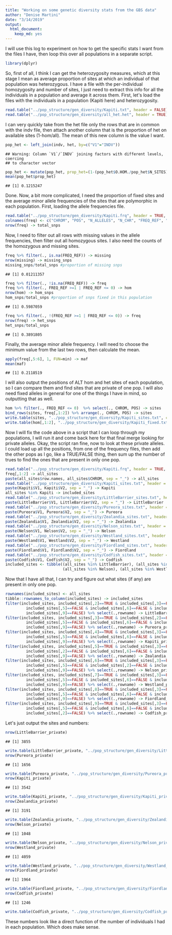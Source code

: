 ```yaml
---
title: "Working on some genetic diversity stats from the GBS data"
author: "Denise Martini"
date: "3/14/2019"
output: 
  html_document: 
    keep_md: yes
---
```


I will use this log to experiment on how to get the specific stats I want from the files I have, then loop this over all populations in a separate script. 


```r
library(dplyr)
```

So, first of all, I think I can get the heterozygosity measures, which at this stage I mean as average proportion of sites at which an individual of that population was heterozygous. I have a file with the per-individual homozygosity and number of sites, I just need to extract this info for all the individuals in a population and average it across them.
First, let's load the files with the individuals in a population (Kapiti here) and heterozygosity.


```r
read.table("../pop_structure/gen_diversity/Kapiti.txt", header = FALSE) -> indv
read.table("../pop_structure/gen_diversity/all_het.het", header = TRUE) -> het
```

I can very quickly take from the het file only the rows that are in common with the indv file, then attach another column that is the proportion of het on available sites (1-hom/all). The mean of this new column is the value I want.


```r
pop_het <- left_join(indv, het, by=c("V1"="INDV"))
```

```
## Warning: Column `V1`/`INDV` joining factors with different levels, coercing
## to character vector
```

```r
pop_het <- mutate(pop_het, prop_het=(1-(pop_het$O.HOM./pop_het$N_SITES)))
mean(pop_het$prop_het)
```

```
## [1] 0.1215247
```

Done. Now, a bit more complicated, I need the proportion of fixed sites and the average minor allele frequencies of the sites that are polymorphic in each population. First, loading the allele frequencies file.


```r
read.table("../pop_structure/gen_diversity/Kapiti.frq", header = TRUE, row.names = NULL) -> freq
colnames(freq) <- c("CHROM", "POS", "N_ALLELES", "N_CHR", "FREQ_REF", "FREQ_ALT")
nrow(freq) -> total_snps
```

Now, I need to filter out all rows with missing values in the allele frequencies, then filter out all homozygous sites. I also need the counts of the homozygous and missing sites.


```r
freq %>% filter(., is.na(FREQ_REF)) -> missing
nrow(missing) -> missing_snps
missing_snps/total_snps #proportion of missing snps
```

```
## [1] 0.01211357
```

```r
freq %>% filter(., !is.na(FREQ_REF)) -> freq
freq %>% filter(., FREQ_REF >=1 | FREQ_REF <= 0) -> hom
nrow(hom) -> hom_snps
hom_snps/total_snps #proportion of snps fixed in this population
```

```
## [1] 0.5987059
```

```r
freq %>% filter(., !(FREQ_REF >=1 | FREQ_REF <= 0)) -> freq
nrow(freq) -> het_snps
het_snps/total_snps
```

```
## [1] 0.3891805
```

Finally, the average minor allele frequency. I will need to choose the minimum value from the last two rows, then calculate the mean.


```r
apply(freq[,5:6], 1, FUN=min) -> maf
mean(maf)
```

```
## [1] 0.2118519
```

I will also output the positions of ALT hom and het sites of each population, so I can compare them and find sites that are private of one pop. I will also need fixed alleles in general for one of the things I have in mind, so outputting that as well.


```r
hom %>% filter(., FREQ_REF <= 0)  %>% select(., CHROM, POS) -> sites
bind_rows(sites, freq[,1:2]) %>% arrange(., CHROM, POS) -> sites
write.table(sites, "../pop_structure/gen_diversity/Kapiti_sites.txt", col.names = FALSE, row.names = FALSE, sep = "\t", quote = FALSE)
write.table(hom[,1:2], "../pop_structure/gen_diversity/Kapiti_fixed.txt", col.names = FALSE, row.names = FALSE, sep = "\t", quote = FALSE)
```

Now I will fix the code above in a script that I can loop through my populations, I will run it and come back here for that final merge looking for private alleles. 
Okay, the script ran fine, now to look at these private alleles. I could load up all the positions, from one of the frequency files, then add the other pops as I go, like a TRUE/FALSE thing, then sum up the number of trues to find the ones that are present in only one pop.


```r
read.table("../pop_structure/gen_diversity/Kapiti.frq", header = TRUE, row.names = NULL) -> freq
freq[,1:2] -> all_sites
paste(all_sites$row.names, all_sites$CHROM, sep = "_") -> all_sites
read.table("../pop_structure/gen_diversity/Kapiti_sites.txt", header = F, row.names = NULL) -> Kapiti
paste(Kapiti$V1, Kapiti$V2, sep = "_") -> Kapiti
all_sites %in% Kapiti -> included_sites
read.table("../pop_structure/gen_diversity/LittleBarrier_sites.txt", header = F, row.names = NULL) -> LittleBarrier
paste(LittleBarrier$V1, LittleBarrier$V2, sep = "_") -> LittleBarrier
read.table("../pop_structure/gen_diversity/Pureora_sites.txt", header = F, row.names = NULL) -> Pureora
paste(Pureora$V1, Pureora$V2, sep = "_") -> Pureora
read.table("../pop_structure/gen_diversity/Zealandia_sites.txt", header = F, row.names = NULL) -> Zealandia
paste(Zealandia$V1, Zealandia$V2, sep = "_") -> Zealandia
read.table("../pop_structure/gen_diversity/Nelson_sites.txt", header = F, row.names = NULL) -> Nelson
paste(Nelson$V1, Nelson$V2, sep = "_") -> Nelson
read.table("../pop_structure/gen_diversity/Westland_sites.txt", header = F, row.names = NULL) -> Westland
paste(Westland$V1, Westland$V2, sep = "_") -> Westland
read.table("../pop_structure/gen_diversity/Fiordland_sites.txt", header = F, row.names = NULL) -> Fiordland
paste(Fiordland$V1, Fiordland$V2, sep = "_") -> Fiordland
read.table("../pop_structure/gen_diversity/Codfish_sites.txt", header = F, row.names = NULL) -> Codfish
paste(Codfish$V1, Codfish$V2, sep = "_") -> Codfish
included_sites <- tibble((all_sites %in% LittleBarrier), (all_sites %in% Pureora), (all_sites %in% Kapiti), (all_sites %in% Zealandia),
                         (all_sites %in% Nelson), (all_sites %in% Westland), (all_sites %in% Fiordland), (all_sites %in% Codfish))
```

Now that I have all that, I can try and figure out what sites (if any) are present in only one pop.


```r
rownames(included_sites) <- all_sites
tibble::rownames_to_column(included_sites) -> included_sites
filter(included_sites, included_sites[,2]==TRUE & included_sites[,3]==FALSE & included_sites[,4]==FALSE &
         included_sites[,5]==FALSE & included_sites[,6]==FALSE & included_sites[,7]==FALSE & included_sites[,8]==FALSE &
         included_sites[,9]==FALSE) %>% select(.,rowname) -> LittleBarrier_private
filter(included_sites, included_sites[,3]==TRUE & included_sites[,2]==FALSE & included_sites[,4]==FALSE &
         included_sites[,5]==FALSE & included_sites[,6]==FALSE & included_sites[,7]==FALSE & included_sites[,8]==FALSE &
         included_sites[,9]==FALSE) %>% select(.,rowname) -> Pureora_private
filter(included_sites, included_sites[,4]==TRUE & included_sites[,3]==FALSE & included_sites[,2]==FALSE &
         included_sites[,5]==FALSE & included_sites[,6]==FALSE & included_sites[,7]==FALSE & included_sites[,8]==FALSE &
         included_sites[,9]==FALSE) %>% select(.,rowname) -> Kapiti_private
filter(included_sites, included_sites[,5]==TRUE & included_sites[,3]==FALSE & included_sites[,4]==FALSE &
         included_sites[,2]==FALSE & included_sites[,6]==FALSE & included_sites[,7]==FALSE & included_sites[,8]==FALSE &
         included_sites[,9]==FALSE) %>% select(.,rowname) -> Zealandia_private
filter(included_sites, included_sites[,6]==TRUE & included_sites[,3]==FALSE & included_sites[,4]==FALSE &
         included_sites[,5]==FALSE & included_sites[,2]==FALSE & included_sites[,7]==FALSE & included_sites[,8]==FALSE &
         included_sites[,9]==FALSE) %>% select(.,rowname) -> Nelson_private
filter(included_sites, included_sites[,7]==TRUE & included_sites[,3]==FALSE & included_sites[,4]==FALSE &
         included_sites[,5]==FALSE & included_sites[,6]==FALSE & included_sites[,2]==FALSE & included_sites[,8]==FALSE &
         included_sites[,9]==FALSE) %>% select(.,rowname) -> Westland_private
filter(included_sites, included_sites[,8]==TRUE & included_sites[,3]==FALSE & included_sites[,4]==FALSE &
         included_sites[,5]==FALSE & included_sites[,6]==FALSE & included_sites[,7]==FALSE & included_sites[,2]==FALSE &
         included_sites[,9]==FALSE) %>% select(.,rowname) -> Fiordland_private
filter(included_sites, included_sites[,9]==TRUE & included_sites[,3]==FALSE & included_sites[,4]==FALSE &
         included_sites[,5]==FALSE & included_sites[,6]==FALSE & included_sites[,7]==FALSE & included_sites[,8]==FALSE &
         included_sites[,2]==FALSE) %>% select(.,rowname) -> Codfish_private
```

Let's just output the sites and numbers:

```r
nrow(LittleBarrier_private)
```

```
## [1] 3855
```

```r
write.table(LittleBarrier_private, "../pop_structure/gen_diversity/LittleBarrier_private_sites.txt", col.names = FALSE, row.names = FALSE, sep = "\t", quote = FALSE)
nrow(Pureora_private)
```

```
## [1] 1656
```

```r
write.table(Pureora_private, "../pop_structure/gen_diversity/Pureora_private_sites.txt", col.names = FALSE, row.names = FALSE, sep = "\t", quote = FALSE)
nrow(Kapiti_private)
```

```
## [1] 3542
```

```r
write.table(Kapiti_private, "../pop_structure/gen_diversity/Kapiti_private_sites.txt", col.names = FALSE, row.names = FALSE, sep = "\t", quote = FALSE)
nrow(Zealandia_private)
```

```
## [1] 3191
```

```r
write.table(Zealandia_private, "../pop_structure/gen_diversity/Zealandia_private_sites.txt", col.names = FALSE, row.names = FALSE, sep = "\t", quote = FALSE)
nrow(Nelson_private)
```

```
## [1] 1048
```

```r
write.table(Nelson_private, "../pop_structure/gen_diversity/Nelson_private_sites.txt", col.names = FALSE, row.names = FALSE, sep = "\t", quote = FALSE)
nrow(Westland_private)
```

```
## [1] 4059
```

```r
write.table(Westland_private, "../pop_structure/gen_diversity/Westland_private_sites.txt", col.names = FALSE, row.names = FALSE, sep = "\t", quote = FALSE)
nrow(Fiordland_private)
```

```
## [1] 1964
```

```r
write.table(Fiordland_private, "../pop_structure/gen_diversity/Fiordland_private_sites.txt", col.names = FALSE, row.names = FALSE, sep = "\t", quote = FALSE)
nrow(Codfish_private)
```

```
## [1] 1246
```

```r
write.table(Codfish_private, "../pop_structure/gen_diversity/Codfish_private_sites.txt", col.names = FALSE, row.names = FALSE, sep = "\t", quote = FALSE)
```

These numbers look like a direct function of the number of individuals I had in each population. Which does make sense.
